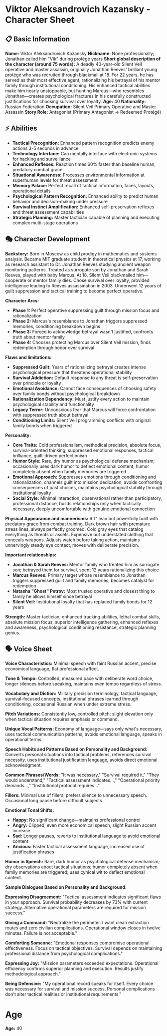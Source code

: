 # Viktor Aleksandrovich Kazansky - Character Sheet

## 📋 Basic Information
**Name:** Viktor Aleksandrovich Kazansky
**Nickname:** None professionally; Jonathan called him "Vik" during protégé years
**Short global description of the character (around 75 words):** A deadly 40-year-old Silent Veil operative and master assassin, originally Jonathan Reeves' brilliant young protégé who was recruited through blackmail at 18. For 22 years, he has served as their most effective agent, rationalizing his betrayal of his mentor family through institutional conditioning. His enhanced tactical abilities make him nearly unstoppable, but hunting Marcus—who resembles Jonathan—creates psychological fractures in his carefully constructed justifications for choosing survival over loyalty.
**Age:** 40
**Nationality:** Russian Federation
**Occupation:** Silent Veil Primary Operative and Master Assassin
**Story Role:** Antagonist (Primary Antagonist → Redeemed Protégé)

## ⚡ Abilities
- **Tactical Precognition:** Enhanced pattern recognition predicts enemy actions 3-5 seconds in advance
- **Technology Interface:** Can mentally interface with electronic systems for hacking and surveillance
- **Enhanced Reflexes:** Reaction times 60% faster than baseline human, predatory combat grace
- **Situational Awareness:** Processes environmental information at superhuman levels for threat assessment
- **Memory Palace:** Perfect recall of tactical information, faces, layouts, operational details
- **Psychological Pattern Recognition:** Enhanced ability to predict human behavior and decision-making under pressure
- **Survival Instinct Amplification:** Enhanced self-preservation reflexes and threat assessment capabilities
- **Strategic Planning:** Master tactician capable of planning and executing complex multi-stage operations

## 🎭 Character Development
**Backstory:** Born in Moscow as child prodigy in mathematics and systems analysis. Became MIT graduate student in theoretical physics at 17, working as research assistant to Dr. Jonathan Reeves studying ancient weapon monitoring patterns. Treated as surrogate son by Jonathan and Sarah Reeves, played with baby Marcus. At 18, Silent Veil blackmailed him—cooperate or mentor family dies. Chose survival over loyalty, provided intelligence leading to Reeves assassination in 2003. Underwent 12 years of guilt suppression and tactical training to become perfect operative.

**Character Arcs:**
- **Phase 1:** Perfect operative suppressing guilt through mission focus and rationalization
- **Phase 2:** Marcus's resemblance to Jonathan triggers suppressed memories, conditioning breakdown begins
- **Phase 3:** Forced to acknowledge betrayal wasn't justified, confronts truth about mentor family
- **Phase 4:** Chooses protecting Marcus over Silent Veil mission, finds redemption through honor over survival

**Flaws and limitations:**
- **Suppressed Guilt:** Years of rationalizing betrayal creates intense psychological pressure that threatens operational stability
- **Survival Addiction:** Default response to any threat is self-preservation over principle or loyalty
- **Emotional Avoidance:** Cannot face consequences of choosing safety over family bonds without psychological breakdown
- **Rationalization Dependency:** Must justify every action to maintain psychological stability and functionality
- **Legacy Terror:** Unconscious fear that Marcus will force confrontation with suppressed truth about betrayal
- **Conditioning Limits:** Silent Veil programming conflicts with original family bonds when triggered

**Personality:**
- **Core Traits:** Cold professionalism, methodical precision, absolute focus, survival-oriented thinking, suppressed emotional responses, tactical brilliance, guilt-driven perfectionism
- **Humor Style:** Rare, dry humor as psychological defense mechanism; occasionally uses dark humor to deflect emotional content; humor completely absent when family memories are triggered
- **Emotional Approach:** Suppresses emotions through conditioning and rationalization, channels guilt into mission dedication, avoids confronting consequences of past choices, maintains psychological stability through institutional loyalty
- **Social Style:** Minimal interaction, observational rather than participatory, professional distance, builds relationships only when tactically necessary, deeply uncomfortable with genuine emotional connection

**Physical Appearance and mannerisms:** 6'1" lean but powerfully built with predatory grace from combat training. Dark brown hair with premature stress lines, always perfectly groomed. Cold gray eyes that catalog everything as threats or assets. Expensive but understated clothing that conceals weapons. Adjusts watch before taking action, maintains unnervingly steady eye contact, moves with deliberate precision.

**Important relationships:**
- **Jonathan & Sarah Reeves:** Mentor family who treated him as surrogate son; betrayed them for survival, spent 12 years rationalizing this choice
- **Marcus Reeves:** Primary target whose resemblance to Jonathan triggers suppressed guilt and family memories, becomes catalyst for redemption
- **Natasha "Ghost" Petrov:** Most trusted operative and closest thing to family he allows himself since betrayal
- **Silent Veil:** Institutional loyalty that has replaced family bonds for 12 years

**Strength:** Master tactician, enhanced tracking abilities, lethal combat skills, absolute mission focus, superior intelligence gathering, enhanced reflexes and awareness, psychological conditioning resistance, strategic planning genius.

## 🗣️ Voice Sheet
**Voice Characteristics:** Minimal speech with faint Russian accent, precise economical language, flat professional affect.

**Tone & Tempo:** Controlled, measured pace with deliberate word choice, longer silences before speaking, maintains even tempo regardless of stress.

**Vocabulary and Diction:** Military precision terminology, tactical language, survival-focused concepts, institutional phrases learned through conditioning, occasional Russian when under extreme stress.

**Pitch Variations:** Consistently low, controlled pitch; slight elevation only when tactical situation requires emphasis or command.

**Unique Vocal Patterns:** Economy of language—says only what's necessary, uses tactical communication patterns, avoids emotional language, speaks in operational terms.

**Speech Habits and Patterns Based on Personality and Background:** Converts personal situations into tactical problems, references survival necessity, uses institutional justification language, avoids direct emotional acknowledgment.

**Common Phrases/Words:** "It was necessary," "Survival required it," "They would understand," "Tactical assessment indicates...," "Operational priority demands...," "Institutional protocol requires..."

**Fillers:** Minimal use of fillers; prefers silence to unnecessary speech. Occasional long pause before difficult subjects.

**Emotional Tonal Shifts:**
- **Happy:** No significant change—maintains professional control
- **Angry:** Clipped, even more economical speech, slight Russian accent increase
- **Sad:** Longer pauses, reverts to institutional language to avoid emotional content
- **Anxious:** Faster tactical assessment language, increased use of justification phrases

**Humor in Speech:** Rare, dark humor as psychological defense mechanism; dry observations about tactical situations; humor completely absent when family memories are triggered; uses cynical wit to deflect emotional content.

**Sample Dialogues Based on Personality and Background:**

**Expressing Disagreement:** "Tactical assessment indicates significant flaws in your approach. Survival probability decreases by 73% with current strategy. Alternative operational parameters are required for mission success."

**Giving a Command:** "Neutralize the perimeter. I want clean extraction routes and zero civilian complications. Operational window closes in twelve minutes. Failure is not acceptable."

**Comforting Someone:** "Emotional responses compromise operational effectiveness. Focus on tactical objectives. Survival depends on maintaining professional distance from psychological complications."

**Expressing Joy:** "Mission parameters exceeded expectations. Operational efficiency confirms superior planning and execution. Results justify methodological approach."

**Being Defensive:** "My operational record speaks for itself. Every choice was necessary for survival and mission success. Personal complications don't alter tactical realities or institutional requirements."
# Age
**Age:** 40